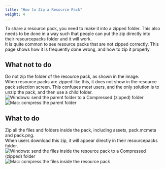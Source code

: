 ```yaml
---
title: "How to Zip a Resource Pack"
weight: 4
---
```


To share a resource pack, you need to make it into a zipped folder. This also needs to be done in a way such that people can put the zip directly into their resourcepacks folder and it will work.  
It is quite common to see resource packs that are not zipped correctly. This page shows how it is frequently done wrong, and how to zip it properly.


## What not to do
Do not zip the folder of the resource pack, as shown in the image.  
When resource packs are zipped like this, it does not show in the resource pack selection screen. This confuses most users, and the only solution is to unzip the pack, and then use a child folder.  
![Windows: send the parent folder to a Compressed (zipped) folder](/pages/how-to-zip-a-resource-pack/what_not_to_do_win.png)  
![Mac: compress the parent folder](/pages/how-to-zip-a-resource-pack/what_not_to_do_mac.png)

## What to do
Zip all the files and folders inside the pack, including assets, pack.mcmeta and pack.png.  
When users download this zip, it will appear directly in their resourcepacks folder.  
![Windows: send the files inside the resource pack to a Compressed (zipped) folder](/pages/how-to-zip-a-resource-pack/what_to_do_win.png)  
![Mac: compress the files inside the resource pack](/pages/how-to-zip-a-resource-pack/what_to_do_mac.png)